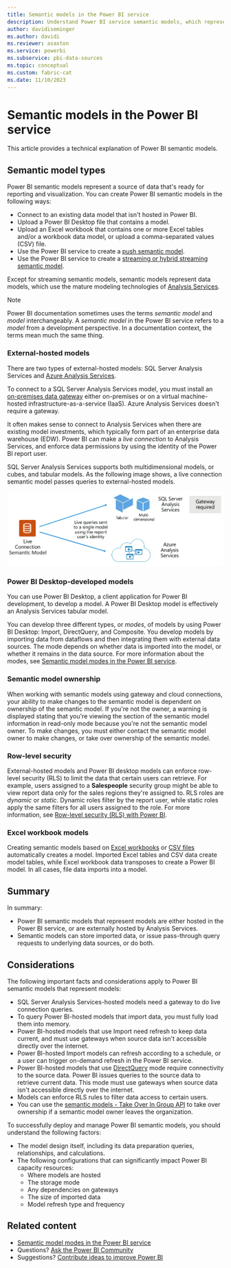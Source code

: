 ```yaml
---
title: Semantic models in the Power BI service
description: Understand Power BI service semantic models, which represent a source of data ready for reporting and visualization.
author: davidiseminger
ms.author: davidi
ms.reviewer: asaxton
ms.service: powerbi
ms.subservice: pbi-data-sources
ms.topic: conceptual
ms.custom: fabric-cat
ms.date: 11/10/2023
---
```


# Semantic models in the Power BI service

This article provides a technical explanation of Power BI semantic models.

## Semantic model types

Power BI semantic models represent a source of data that's ready for reporting and visualization. You can create Power BI semantic models in the following ways:

- Connect to an existing data model that isn't hosted in Power BI.
- Upload a Power BI Desktop file that contains a model.
- Upload an Excel workbook that contains one or more Excel tables and/or a workbook data model, or upload a comma-separated values (CSV) file.
- Use the Power BI service to create a [push semantic model](/rest/api/power-bi).
- Use the Power BI service to create a [streaming or hybrid streaming semantic model](service-real-time-streaming.md).

Except for streaming semantic models, semantic models represent data models, which use the mature modeling technologies of [Analysis Services](/analysis-services/analysis-services-overview).

> [!NOTE]
> Power BI documentation sometimes uses the terms *semantic model* and *model* interchangeably. A *semantic model* in the Power BI service refers to a *model* from a development perspective. In a documentation context, the terms mean much the same thing.

### External-hosted models

There are two types of external-hosted models: SQL Server Analysis Services and [Azure Analysis Services](/azure/analysis-services/analysis-services-overview).

To connect to a SQL Server Analysis Services model, you must install an [on-premises data gateway](service-gateway-onprem.md) either on-premises or on a virtual machine-hosted infrastructure-as-a-service (IaaS). Azure Analysis Services doesn't require a gateway.

It often makes sense to connect to Analysis Services when there are existing model investments, which typically form part of an enterprise data warehouse (EDW). Power BI can make a *live connection* to Analysis Services, and enforce data permissions by using the identity of the Power BI report user.

SQL Server Analysis Services supports both multidimensional models, or cubes, and tabular models. As the following image shows, a live connection semantic model passes queries to external-hosted models.

![Diagram that shows how a live connection semantic model passes queries to an external-hosted model.](media/service-datasets-understand/live-connection-dataset.png)

### Power BI Desktop-developed models

You can use Power BI Desktop, a client application for Power BI development, to develop a model. A Power BI Desktop model is effectively an Analysis Services tabular model.

You can develop three different types, or *modes*, of models by using Power BI Desktop: Import, DirectQuery, and Composite. You develop models by importing data from dataflows and then integrating them with external data sources. The mode depends on whether data is imported into the model, or whether it remains in the data source. For more information about the modes, see [Semantic model modes in the Power BI service](service-dataset-modes-understand.md).

### Semantic model ownership

When working with semantic models using gateway and cloud connections, your ability to make changes to the semantic model is dependent on ownership of the semantic model. If you're not the owner, a warning is displayed stating that you're viewing the section of the semantic model information in read-only mode because you're not the semantic model owner. To make changes, you must either contact the semantic model owner to make changes, or take over ownership of the semantic model.


### Row-level security

External-hosted models and Power BI desktop models can enforce row-level security (RLS) to limit the data that certain users can retrieve. For example, users assigned to a **Salespeople** security group might be able to view report data only for the sales regions they're assigned to. RLS roles are *dynamic* or *static*. Dynamic roles filter by the report user, while static roles apply the same filters for all users assigned to the role. For more information, see [Row-level security (RLS) with Power BI](/fabric/security/service-admin-row-level-security).

### Excel workbook models

Creating semantic models based on [Excel workbooks](service-excel-workbook-files.md) or [CSV files](service-comma-separated-value-files.md) automatically creates a model. Imported Excel tables and CSV data create model tables, while Excel workbook data transposes to create a Power BI model. In all cases, file data imports into a model.

## Summary

In summary:

- Power BI semantic models that represent models are either hosted in the Power BI service, or are externally hosted by Analysis Services.
- Semantic models can store imported data, or issue pass-through query requests to underlying data sources, or do both.

## Considerations

The following important facts and considerations apply to Power BI semantic models that represent models:

- SQL Server Analysis Services-hosted models need a gateway to do live connection queries.
- To query Power BI-hosted models that import data, you must fully load them into memory.
- Power BI-hosted models that use Import need refresh to keep data current, and must use gateways when source data isn't accessible directly over the internet.
- Power BI-hosted Import models can refresh according to a schedule, or a user can trigger on-demand refresh in the Power BI service.
- Power BI-hosted models that use [DirectQuery](desktop-directquery-about.md) mode require connectivity to the source data. Power BI issues queries to the source data to retrieve current data. This mode must use gateways when source data isn't accessible directly over the internet.
- Models can enforce RLS rules to filter data access to certain users.
- You can use the [semantic models - Take Over In Group API](/rest/api/power-bi/datasets/take-over-in-group) to take over ownership if a semantic model owner leaves the organization.

To successfully deploy and manage Power BI semantic models, you should understand the following factors:

- The model design itself, including its data preparation queries, relationships, and calculations.
- The following configurations that can significantly impact Power BI capacity resources:
  - Where models are hosted
  - The storage mode
  - Any dependencies on gateways
  - The size of imported data
  - Model refresh type and frequency

## Related content

- [Semantic model modes in the Power BI service](service-dataset-modes-understand.md)
- Questions? [Ask the Power BI Community](https://community.powerbi.com)
- Suggestions? [Contribute ideas to improve Power BI](https://ideas.powerbi.com)
